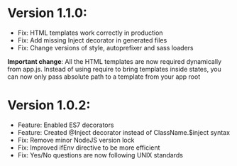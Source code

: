 # Version 1.1.0:

* Fix: HTML templates work correctly in production
* Fix: Add missing Inject decorator in generated files
* Fix: Change versions of style, autoprefixer and sass loaders

__Important change__: All the HTML templates are now required dynamically
from app.js. Instead of using require to bring templates inside states,
you can now only pass absolute path to a template from your app root


# Version 1.0.2:

* Feature: Enabled ES7 decorators
* Feature: Created @Inject decorator instead of ClassName.$inject syntax
* Fix: Remove minor NodeJS version lock
* Fix: Improved ifEnv directive to be more efficient
* Fix: Yes/No questions are now following UNIX standards
